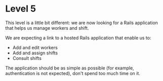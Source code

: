 # Level 5

This level is a little bit different: we are now looking for a Rails
application that helps us manage workers and shift.

We are expecting a link to a hosted Rails application that enable us to:
- Add and edit workers
- Add and assign shifts
- Consult shifts

The application should be as simple as possible (for example, authentication is
not expected), don't spend too much time on it.
